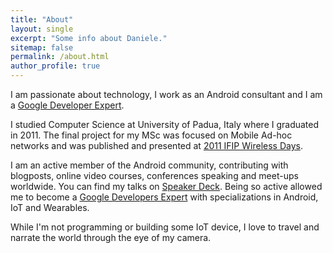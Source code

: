 ```yaml
---
title: "About"
layout: single
excerpt: "Some info about Daniele."
sitemap: false
permalink: /about.html
author_profile: true
---
```


I am passionate about technology, I work as an Android consultant and I am a [Google Developer Expert](https://developers.google.com/community/experts/directory/profile/profile-daniele-bonaldo).

I studied Computer Science at University of Padua, Italy where I graduated in 2011. The final project for my MSc was focused on Mobile Ad-hoc networks and was published and presented at [2011 IFIP Wireless Days](http://ieeexplore.ieee.org/document/6098142).

I am an active member of the Android community, contributing with blogposts, online video courses, conferences speaking and meet-ups worldwide. You can find my talks on [Speaker Deck](https://speakerdeck.com/danybony/). 
Being so active allowed me to become a [Google Developers Expert](https://developers.google.com/community/experts/directory/profile/profile-daniele-bonaldo) with specializations in Android, IoT and Wearables.

While I'm not programming or building some IoT device, I love to travel and narrate the world through the eye of my camera.
